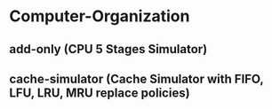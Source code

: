 # Computer-Organization
## add-only (CPU 5 Stages Simulator)
## cache-simulator (Cache Simulator with FIFO, LFU, LRU, MRU replace policies)

